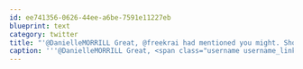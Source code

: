 ```yaml
---
id: ee741356-0626-44ee-a6be-7591e11227eb
blueprint: text
category: twitter
title: "'@DanielleMORRILL Great, @freekrai had mentioned you might. Should I just apply through the main site?"
caption: '''@DanielleMORRILL Great, <span class="username username_linked">@<a href="https://twitter.com/freekrai" title="Roger Stringer">freekrai</a></span> had mentioned you might. Should I just apply through the main site?'
---
```

